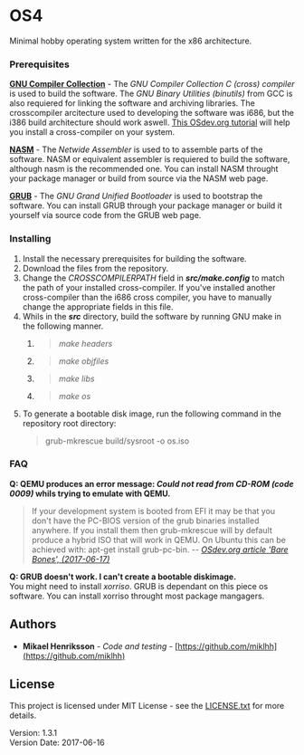 # OS4
Minimal hobby operating system written for the x86 architecture.

### Prerequisites
**[GNU Compiler Collection](https://gcc.gnu.org/)** - The *GNU Compiler Collection C (cross) compiler* is used to build the software. The *GNU Binary Utilities (binutils)* from GCC is also requiered for linking the software and archiving libraries. The crosscompiler arcitecture used to developing the software was i686, but the i386 build architecture should work aswell. [This OSdev.org tutorial](http://wiki.osdev.org/GCC_Cross-Compiler) will help you install a cross-compiler on your system.

**[NASM](http://www.nasm.us/)** - The *Netwide Assembler* is used to to assemble parts of the software. NASM or equivalent assembler is requiered to build the software, although nasm is the recommended one. You can install NASM throught your package manager or build from source via the NASM web page.

**[GRUB](https://www.gnu.org/software/grub/)** - The *GNU Grand Unified Bootloader* is used to bootstrap the software. You can install GRUB through your package manager or build it yourself via source code from the GRUB web page.

### Installing
1. Install the necessary prerequisites for building the software.
2. Download the files from the repository.
3. Change the *CROSSCOMPILERPATH* field in ***src/make.config*** to match the path of your installed cross-compiler. If you've installed another cross-compiler than the i686 cross compiler, you have to manually change the appropriate fields in this file.
4. Whils in the ***src*** directory, build the software by running GNU make in the following manner.
    1. > *make headers*
    2. > *make objfiles*
    3. > *make libs*
    4. > *make os*
5. To generate a bootable disk image, run the following command in the repository root directory:
    > grub-mkrescue build/sysroot -o os.iso
    
### FAQ
**Q: QEMU produces an error message: *Could not read from CD-ROM (code 0009)* whils trying to emulate with QEMU.**
> If your development system is booted from EFI it may be that you don't have the PC-BIOS version of the grub binaries installed anywhere. If you install them then grub-mkrescue will by default produce a hybrid ISO that will work in QEMU. On Ubuntu this can be achieved with: apt-get install grub-pc-bin.
> -- <cite>[OSdev.org article 'Bare Bones', (2017-06-17)][1]</cite>
    
**Q: GRUB doesn't work. I can't create a bootable diskimage.** </br>
You might need to install *xorriso*. GRUB is dependant on this piece os software. You can install xorriso throught most package mangagers.


## Authors
* **Mikael Henriksson** - *Code and testing* - [https://github.com/miklhh](https://github.com/miklhh)

## License
This project is licensed under MIT License - see the [LICENSE.txt](LICENSE.txt) for more details.

Version: 1.3.1 <br />
Version Date: 2017-06-16

[1]:http://wiki.osdev.org/Bare_bones#Frequently_Asked_Questions


